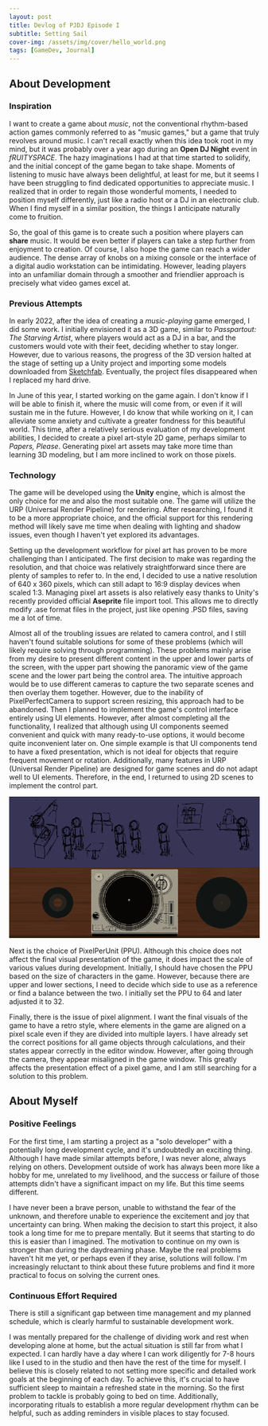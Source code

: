```yaml
---
layout: post
title: Devlog of PJDJ Episode I
subtitle: Setting Sail
cover-img: /assets/img/cover/hello_world.png
tags: [GameDev, Journal]
---
```


## About Development

### Inspiration

I want to create a game about *music*, not the conventional rhythm-based action games commonly referred to as "music games," but a game that truly revolves around music. I can't recall exactly when this idea took root in my mind, but it was probably over a year ago during an **Open DJ Night** event in *fRUITYSPACE*. The hazy imaginations I had at that time started to solidify, and the initial concept of the game began to take shape. Moments of listening to music have always been delightful, at least for me, but it seems I have been struggling to find dedicated opportunities to appreciate music. I realized that in order to regain those wonderful moments, I needed to position myself differently, just like a radio host or a DJ in an electronic club. When I find myself in a similar position, the things I anticipate naturally come to fruition.

So, the goal of this game is to create such a position where players can **share** music. It would be even better if players can take a step further from enjoyment to creation. Of course, I also hope the game can reach a wider audience. The dense array of knobs on a mixing console or the interface of a digital audio workstation can be intimidating. However, leading players into an unfamiliar domain through a smoother and friendlier approach is precisely what video games excel at.

### Previous Attempts

In early 2022, after the idea of creating a *music-playing* game emerged, I did some work. I initially envisioned it as a 3D game, similar to *Passpartout: The Starving Artist*, where players would act as a DJ in a bar, and the customers would vote with their feet, deciding whether to stay longer. However, due to various reasons, the progress of the 3D version halted at the stage of setting up a Unity project and importing some models downloaded from [Sketchfab](https://sketchfab.com/). Eventually, the project files disappeared when I replaced my hard drive.

In June of this year, I started working on the game again. I don't know if I will be able to finish it, where the music will come from, or even if it will sustain me in the future. However, I do know that while working on it, I can alleviate some anxiety and cultivate a greater fondness for this beautiful world. This time, after a relatively serious evaluation of my development abilities, I decided to create a pixel art-style 2D game, perhaps similar to *Papers, Please*. Generating pixel art assets may take more time than learning 3D modeling, but I am more inclined to work on those pixels.

### Technology

The game will be developed using the **Unity** engine, which is almost the only choice for me and also the most suitable one. The game will utilize the URP (Universal Render Pipeline) for rendering. After researching, I found it to be a more appropriate choice, and the official support for this rendering method will likely save me time when dealing with lighting and shadow issues, even though I haven't yet explored its advantages.

Setting up the development workflow for pixel art has proven to be more challenging than I anticipated. The first decision to make was regarding the resolution, and that choice was relatively straightforward since there are plenty of samples to refer to. In the end, I decided to use a native resolution of 640 x 360 pixels, which can still adapt to 16:9 display devices when scaled 1:3. Managing pixel art assets is also relatively easy thanks to Unity's recently provided official **Aseprite** file import tool. This allows me to directly modify .ase format files in the project, just like opening .PSD files, saving me a lot of time.

Almost all of the troubling issues are related to camera control, and I still haven't found suitable solutions for some of these problems (which will likely require solving through programming). These problems mainly arise from my desire to present different content in the upper and lower parts of the screen, with the upper part showing the panoramic view of the game scene and the lower part being the control area. The intuitive approach would be to use different cameras to capture the two separate scenes and then overlay them together. However, due to the inability of PixelPerfectCamera to support screen resizing, this approach had to be abandoned. Then I planned to implement the game's control interface entirely using UI elements. However, after almost completing all the functionality, I realized that although using UI components seemed convenient and quick with many ready-to-use options, it would become quite inconvenient later on. One simple example is that UI components tend to have a fixed presentation, which is not ideal for objects that require frequent movement or rotation. Additionally, many features in URP (Universal Render Pipeline) are designed for game scenes and do not adapt well to UI elements. Therefore, in the end, I returned to using 2D scenes to implement the control part.

![Demo Illustration][illustration]

Next is the choice of PixelPerUnit (PPU). Although this choice does not affect the final visual presentation of the game, it does impact the scale of various values during development. Initially, I should have chosen the PPU based on the size of characters in the game. However, because there are upper and lower sections, I need to decide which side to use as a reference or find a balance between the two. I initially set the PPU to 64 and later adjusted it to 32.

Finally, there is the issue of pixel alignment. I want the final visuals of the game to have a retro style, where elements in the game are aligned on a pixel scale even if they are divided into multiple layers. I have already set the correct positions for all game objects through calculations, and their states appear correctly in the editor window. However, after going through the camera, they appear misaligned in the game window. This greatly affects the presentation effect of a pixel game, and I am still searching for a solution to this problem.

## About Myself

### Positive Feelings

For the first time, I am starting a project as a "solo developer" with a potentially long development cycle, and it's undoubtedly an exciting thing. Although I have made similar attempts before, I was never alone, always relying on others. Development outside of work has always been more like a hobby for me, unrelated to my livelihood, and the success or failure of those attempts didn't have a significant impact on my life. But this time seems different.

I have never been a brave person, unable to withstand the fear of the unknown, and therefore unable to experience the excitement and joy that uncertainty can bring. When making the decision to start this project, it also took a long time for me to prepare mentally. But it seems that starting to do this is easier than I imagined. The motivation to continue on my own is stronger than during the daydreaming phase. Maybe the real problems haven't hit me yet, or perhaps even if they arise, solutions will follow. I'm increasingly reluctant to think about these future problems and find it more practical to focus on solving the current ones.

### Continuous Effort Required

There is still a significant gap between time management and my planned schedule, which is clearly harmful to sustainable development work.

I was mentally prepared for the challenge of dividing work and rest when developing alone at home, but the actual situation is still far from what I expected. I can hardly have a day where I can work diligently for 7-8 hours like I used to in the studio and then have the rest of the time for myself. I believe this is closely related to not setting more specific and detailed work goals at the beginning of each day. To achieve this, it's crucial to have sufficient sleep to maintain a refreshed state in the morning. So the first problem to tackle is probably going to bed on time. Additionally, incorporating rituals to establish a more regular development rhythm can be helpful, such as adding reminders in visible places to stay focused.


[illustration]:/assets/img/images_in_blogs/Devlog_of_PJDJ_Episode_I_01.png
